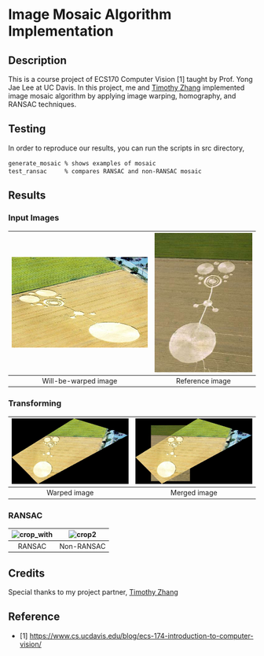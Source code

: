 # Image Mosaic Algorithm Implementation

## Description

This is a course project of ECS170 Computer Vision [1] taught by Prof. Yong Jae Lee at UC Davis. In this project, me and [Timothy Zhang](https://github.com/3tz) implemented image mosaic algorithm by applying image warping, homography, and RANSAC techniques.

## Testing

In order to reproduce our results, you can run the scripts in src directory,
```
generate_mosaic % shows examples of mosaic
test_ransac     % compares RANSAC and non-RANSAC mosaic
```

## Results

### Input Images

|![crop1](img/input/crop1.jpg)|![crop2](img/input/crop2.jpg)|
|:---:|:---:|
|Will-be-warped image|Reference image|

### Transforming

|![crop_warp](img/output/crop_warp.jpg)|![crop2](img/output/crop_merge.jpg)|
|:---:|:---:|
|Warped image|Merged image|

### RANSAC

|![crop_with](img/output/crop_with_ransac.jpg)|![crop2](img/output/crop_without_ransac.jpg)|
|:---:|:---:|
|RANSAC|Non-RANSAC|

## Credits

Special thanks to my project partner, [Timothy Zhang](https://github.com/3tz)

## Reference

- [1] https://www.cs.ucdavis.edu/blog/ecs-174-introduction-to-computer-vision/